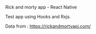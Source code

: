 Rick and morty app - React Native

Test app using Hooks and Rxjs.

Data from : https://rickandmortyapi.com/
